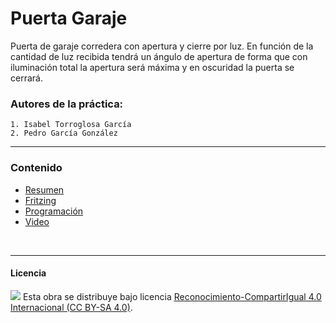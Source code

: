 # Puerta Garaje

Puerta de garaje corredera con apertura y cierre por luz. En función de la cantidad de luz recibida tendrá un ángulo de apertura de forma que con iluminación total la apertura será máxima y en oscuridad la puerta se cerrará.


### Autores de la práctica:
    1. Isabel Torroglosa García
    2. Pedro García González

<hr>

### Contenido

- [Resumen](Resumen.pdf)
- [Fritzing](Fritzing.fzz)
- [Programación](Programación.sb2)
- [Video](Video.mov)


<br>


***

#### Licencia

<img src="http://i.creativecommons.org/l/by-sa/4.0/88x31.png" /> Esta obra se distribuye bajo licencia [Reconocimiento-CompartirIgual 4.0 Internacional (CC BY-SA 4.0)](https://creativecommons.org/licenses/by-sa/4.0/deed.es_ES).
